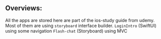 ## Overviews:
All the apps are stored here are part of the ios-study guide from udemy. Most of them are using `storyboard` interface builder. 
`LoginIntro` (SwiftUI) using some navigation 
`Flash-chat` (Storyboard) using MVC
